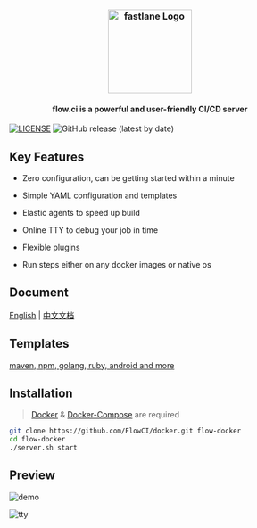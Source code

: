 <h3 align="center">
  <a href="https://flowci.github.io">
    <img src="https://github.com/FlowCI/docs/raw/master/src/flow.ci.png" alt="fastlane Logo" width="150">
  </a>
</h3>

<h4 align="center">flow.ci is a powerful and user-friendly CI/CD server</h4>

[![LICENSE](https://img.shields.io/github/license/pingcap/tidb.svg)](https://github.com/pingcap/tidb/blob/master/LICENSE)
![GitHub release (latest by date)](https://img.shields.io/github/v/release/flowci/flow-core-x)

## Key Features

- Zero configuration, can be getting started within a minute

- Simple YAML configuration and templates

- Elastic agents to speed up build

- Online TTY to debug your job in time

- Flexible plugins

- Run steps either on any docker images or native os

## Document

[English](https://github.com/FlowCI/docs/tree/master/en/index.md) | [中文文档](https://github.com/FlowCI/docs/tree/master/cn/index.md)

## Templates

[maven, npm, golang, ruby, android and more](https://github.com/FlowCI/templates)

## Installation

> [Docker](https://docs.docker.com/install/) & [Docker-Compose](https://docs.docker.com/compose/install/) are required

```bash
git clone https://github.com/FlowCI/docker.git flow-docker
cd flow-docker
./server.sh start
```

## Preview

![demo](https://github.com/FlowCI/docs/raw/master/src/demo.gif)

![tty](https://github.com/FlowCI/docs/raw/master/src/step_tty.gif)
